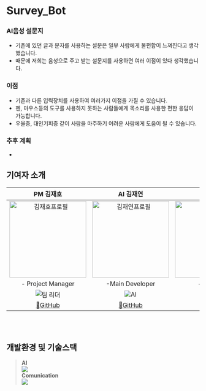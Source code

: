# Survey_Bot
### AI음성 설문지
* 기존에 있던 글과 문자를 사용하는 설문은 일부 사람에게 불편함이 느껴진다고 생각했습니다.
*  때문에 저희는 음성으로 주고 받는 설문지를 사용하면 여러 이점이 있다 생각했습니다.


### 이점
* 기존과 다른 입력장치를 사용하여 여러가지 이점을 가질 수 있습니다.
* 펜, 마우스등의 도구를 사용하지 못하는 사람들에게 목소리를 사용한 편한 응답이 가능합니다.
* 우울증, 대인기피증 같이 사람을 마주하기 어려운 사람에게 도움이 될 수 있습니다.

### 추후 계획
*

## 기여자 소개 
|PM 김재호|AI 김재연|AI 최종빈|
|:---:|:---:|:---:|
|<img alt="김재호프로필" src="https://avatars.githubusercontent.com/u/153428925?v=4" width="200" height="200">|<img width="200" height="200" alt="김재연프로필" src="https://avatars.githubusercontent.com/u/144209498?v=4">|<img width="200" height="200" alt="최종빈프로필" src="https://avatars.githubusercontent.com/u/48951477?v=4">|
|- Project Manager | -Main Developer | - Engineer |
| <img alt="팀 리더" src="https://img.shields.io/badge/Team%20Leader-red"> | <img alt="AI" src="https://img.shields.io/badge/AI Developer-yellow"> | <img alt="백엔드" src="https://img.shields.io/badge/BackEnd-brightgreen"> |
|[🔗GitHub](https://github.com/scorve12)|[🔗GitHub](https://github.com/computerkingminsu)|[🔗GitHub](https://github.com/jyjnote)|[🔗GitHub](https://github.com/jongbinchoi)|

<br><br>

## 개발환경 및 기술스택
> **AI**<br> <img src="https://skillicons.dev/icons?i=python,"><br>
> **Comunication**<br> <img src="https://skillicons.dev/icons?i=github,"><br>     
        
        
